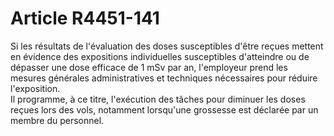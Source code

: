 # Article R4451-141

  
Si les résultats de l'évaluation des doses susceptibles d'être reçues mettent en évidence des expositions individuelles susceptibles d'atteindre ou de dépasser une dose efficace de 1 mSv par an, l'employeur prend les mesures générales administratives et techniques nécessaires pour réduire l'exposition.   
Il programme, à ce titre, l'exécution des tâches pour diminuer les doses reçues lors des vols, notamment lorsqu'une grossesse est déclarée par un membre du personnel.